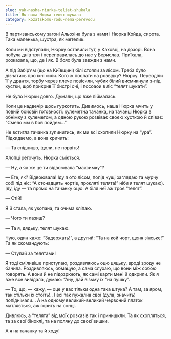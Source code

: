```yaml
---
slug: yak-nasha-niurka-teliat-shukala
title: Як наша Нюрка телят шукала
category: kozatskomu-rodu-nema-perevodu
---
```

В партизанському загоні Альохіна була з нами і Нюрка Койда, сирота. Така маленька, шустра, як метелик.

Коли ми відступали, Нюрку оставили тут, у Каховці, на дозорі. Вона побула днів три і переправилась до нас у Берислав. Приїхала, розказала, що, де і як. В боях була завжди з нами.

А під Забір’ям (що на Київщині) білі стояли за лісом. Треба було дізнатись про їхні сили. Кого ж послати на розвідку? Нюрку. Переоділи її у дрантя, торбу через плече повісили, чубик білий висмикнули з-під хустки, щоб прикрив її бистрі очі, і посоаои в ліс “телят шукати”.

Не було Нюрки довго. Думали, що вже піймалась.

Коли це надвечір щось гуркотить. Дивимось, наша Нюрка мчить у повній бойовій готовності: кулеметна тачанка, на тачанці Нюрка в обнімку з кулеметом, а одною рукою розвіває своєю хусткою й співає: “Смело мы в бой пойдем…”

Не встигла тачанка зупинитись, як ми всі схопили Нюрку на “ура”. Підкидаємо, а вона кричить:

— Та спідницю, ідоли, не порвіть!

Хлопці регочуть. Нюрка сміється.

— Ну, а як же це ти відвоювала “максимку”?

— Еге, як? Відвоювала! Іду я ото лісом, попід кущі заглядаю та мурчу собі під ніс: “А стонадцять чортів, прокляті телята!” ніби я телят шукаю). Іду, іду — та прямо на тачанку оцю. А біля неї аж троє “телят”.

— Стій!

Я й стала, як укопана, та очима кліпаю.

— Чого ти лазиш?

— Та я, дядьку, телят шукаю.

Чую, один каже: “Задержать!”, а другий: “Та на кой чорт, щеня зінське!” Та як скомандують:

— Ступай за телятами!

Я тоді сміливіше приступаю, роздивляюсь оцю цяцьку, вроді зроду не бачила. Роздивляюсь, обмацую, а сама слухаю, що вони між собою говорять. А вони й не підозрюють, як самі карти мені й одкрили. Як я вже все вивідала, думаю: “Ану, дай візьму їх “на пушку”.

— То, що, — кажу, — оце у вас тільки одна така штука? А там, за яром, так стільки їх стоїть!.. І всі так пужална свої (дула, значить) попіднімали… А на одному великий-великий червоний платок матляється, аж горить на сонці.

Дивлюсь, а “телята” від моїх розказів так і принишкли. Та як схопляться, та за свої біноклі, та на поляну до своєї вишки.

А я на тачанку та й ходу!
